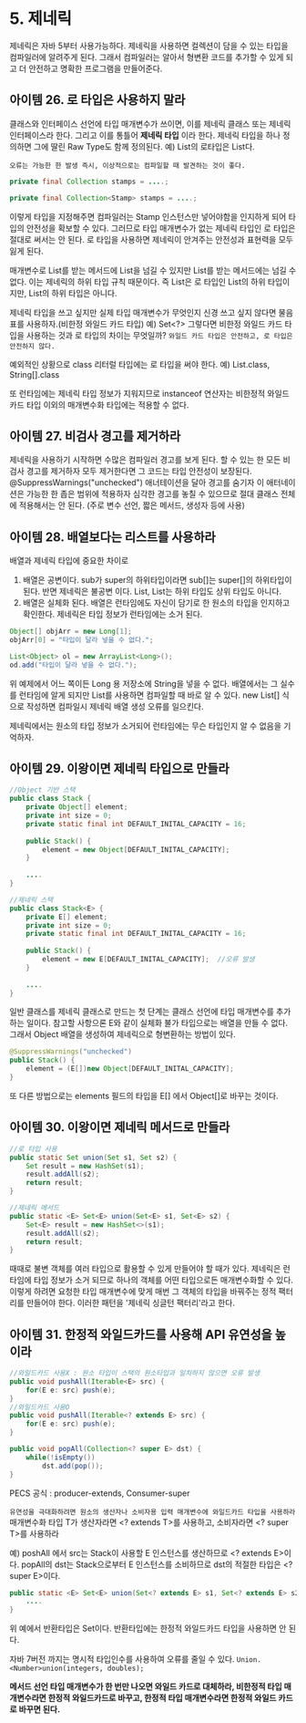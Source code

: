 # 5. 제네릭
제네릭은 자바 5부터 사용가능하다. 제네릭을 사용하면 컬렉션이 담을 수 있는 타입을 컴파일러에 알려주게 된다. 그래서 컴파일러는 알아서 형변환 코드를 추가할 수 있게 되고 더 안전하고 명확한 프로그램을 만들어준다.

## 아이템 26. 로 타입은 사용하지 말라
클래스와 인터페이스 선언에 타입 매개변수가 쓰이면, 이를 제네릭 클래스 또는 제네릭 인터페이스라 한다. 그리고 이를 통틀어 __제네릭 타입__ 이라 한다.
제네릭 타입을 하나 정의하면 그에 딸린 Raw Type도 함께 정의된다.  예) List<E>의 로타입은 List다.

`오류는 가능한 한 발생 즉시, 이상적으로는 컴파일할 때 발견하는 것이 좋다.`

```java
private final Collection stamps = ....;

private final Collection<Stamp> stamps = ....;
```
이렇게 타입을 지정해주면 컴파일러는 Stamp 인스턴스만 넣어야함을 인지하게 되어 타입의 안전성을 확보할 수 있다. 그러므로 타입 매개변수가 없는 제네릭 타입인 로 타입은 절대로 써서는 안 된다. 로 타입을 사용하면 제네릭이 안겨주는 안전성과 표현력을 모두 잃게 된다.

매개변수로 List를 받는 메서드에 List<String>을 넘길 수 있지만 List<Object>를 받는 메서드에는 넘길 수 없다. 이는 제네릭의 하위 타입 규칙 때문이다. 즉 List<String>은 로 타입인 List의 하위 타입이지만, List<Object>의 하위 타입은 아니다.

제네릭 타입을 쓰고 싶지만 실제 타입 매개변수가 무엇인지 신경 쓰고 싶지 않다면 물음표를 사용하자.(비한정 와일드 카드 타입) 예) Set<?>
그렇다면 비한정 와일드 카드 타입을 사용하는 것과 로 타입의 차이는 무엇일까? `와일드 카드 타입은 안전하고, 로 타입은 안전하지 않다.`

예외적인 상황으로 class 리터럴 타입에는 로 타입을 써야 한다. 예) List.class, String[].class

또 런타임에는 제네릭 타입 정보가 지워지므로 instanceof 연산자는 비한정적 와일드카드 타입 이외의 매개변수화 타입에는 적용할 수 없다.

## 아이템 27. 비검사 경고를 제거하라
제네릭을 사용하기 시작하면 수많은 컴파일러 경고를 보게 된다. 할 수 있는 한 모든 비검사 경고를 제거하자 모두 제거한다면 그 코드는 타입 안전성이 보장된다. @SuppressWarnings("unchecked") 애너테이션을 달아 경고를 숨기자
이 애터네이션은 가능한 한 좁은 범위에 적용하자 심각한 경고를 놓칠 수 있으므로 절대 클래스 전체에 적용해서는 안 된다. (주로 변수 선언, 짧은 메서드, 생성자 등에 사용)

## 아이템 28. 배열보다는 리스트를 사용하라
배열과 제네릭 타입에 중요한 차이로
1. 배열은 공변이다. sub가 super의 하위타입이라면 sub[]는 super[]의 하위타입이 된다. 반면 제네릭은 불공변 이다. List<Type1>, List<Type2>는 하위 타입도 상위 타입도 아니다.
2. 배열은 실체화 된다. 배열은 런타임에도 자신이 담기로 한 원소의 타입을 인지하고 확인한다. 제네릭은 타입 정보가 런타임에는 소거 된다.

```java
Object[] objArr = new Long[1];
objArr[0] = "타입이 달라 넣을 수 없다.";

List<Object> ol = new ArrayList<Long>();
od.add("타입이 달라 넣을 수 없다.");
```
위 예제에서 어느 쪽이든 Long 용 저장소에 String을 넣을 수 없다. 배열에서는 그 실수를 런타임에 알게 되지만 List를 사용하면 컴파일할 때 바로 알 수 있다. new List[] 식으로 작성하면 컴파일시 제네릭 배열 생성 오류를 일으킨다.

제네릭에서는 원소의 타입 정보가 소거되어 런타임에는 무슨 타입인지 알 수 없음을 기억하자.

## 아이템 29. 이왕이면 제네릭 타입으로 만들라
```java
//Object 기반 스택
public class Stack {
    private Object[] element;
    private int size = 0;
    private static final int DEFAULT_INITAL_CAPACITY = 16;
    
    public Stack() {
        element = new Object[DEFAULT_INITAL_CAPACITY];
    }
    
    ....
}

//제네릭 스택
public class Stack<E> {
    private E[] element;
    private int size = 0;
    private static final int DEFAULT_INITAL_CAPACITY = 16;
    
    public Stack() {
        element = new E[DEFAULT_INITAL_CAPACITY];  //오류 발생
    }
    
    ....
}

```
일반 클래스를 제네릭 클래스로 만드는 첫 단계는 클래스 선언에 타입 매개변수를 추가하는 일이다. 참고할 사항으론 E와 같이 실체화 불가 타입으로는 배열을 만들 수 없다. 그래서 Object 배열을 생성하여 제네릭으로 형변환하는 방법이 있다.
```java
@SuppressWarnings("unchecked")
public Stack() {
    element = (E[])new Object[DEFAULT_INITAL_CAPACITY];
}
```
또 다른 방법으로는 elements 필드의 타입을 E[] 에서 Object[]로 바꾸는 것이다. 

## 아이템 30. 이왕이면 제네릭 메서드로 만들라
```java
//로 타입 사용
public static Set union(Set s1, Set s2) {
    Set result = new HashSet(s1);
    result.addAll(s2);
    return result;
}

//제네릭 메서드
public static <E> Set<E> union(Set<E> s1, Set<E> s2) {
    Set<E> result = new HashSet<>(s1);
    result.addAll(s2);
    return result;
}
```

때때로 불변 객체를 여러 타입으로 활용할 수 있게 만들어야 할 때가 있다. 제네릭은 런타임에 타입 정보가 소거 되므로 하나의 객체를 어떤 타입으로든 매개변수화할 수 있다.
이렇게 하려면 요청한 타입 매개변수에 맞게 매번 그 객체의 타입을 바꿔주는 정적 팩터리를 만들어야 한다. 이러한 패턴을 '제네릭 싱글턴 팩터리'라고 한다.

## 아이템 31. 한정적 와일드카드를 사용해 API 유연성을 높이라
```java
//와일드카드 사용X : 원소 타입이 스택의 원소타입과 일치하지 않으면 오류 발생
public void pushAll(Iterable<E> src) {
    for(E e: src) push(e);
}
//와일드카드 사용O
public void pushAll(Iterable<? extends E> src) {
    for(E e: src) push(e);
}

public void popAll(Collection<? super E> dst) {
    while(!isEmpty())
        dst.add(pop());
}
```
PECS 공식 : producer-extends, Consumer-super

`유연성을 극대화하려면 원소의 생산자나 소비자용 입력 매개변수에 와일드카드 타입을 사용하라` 매개변수화 타입 T가 생산자라면 <? extends T>를 사용하고, 소비자라면 <? super T>를 사용하라

예) poshAll 에서 src는 Stack이 사용할 E 인스턴스를 생산하므로 <? extends E>이다. popAll의 dst는 Stack으로부터 E 인스턴스를 소비하므로 dst의 적절한 타입은 <? super E>이다.

```java
public static <E> Set<E> union(Set<? extends E> s1, Set<? extends E> s2){
    ....
}
```
위 예에서 반환타입은 Set<E>이다. 반환타입에는 한정적 와일드카드 타입을 사용하면 안 된다.

자바 7버전 까지는 명시적 타입인수를 사용하여 오류를 줄일 수 있다. ```Union.<Number>union(integers, doubles);```

__메서드 선언 타입 매개변수가 한 번만 나오면 와일드 카드로 대체하라, 비한정적 타입 매개변수라면 한정적 와일드카드로 바꾸고, 한정적 타입 매개변수라면 한정적 와일드 카드로 바꾸면 된다.__